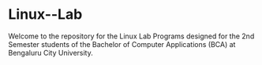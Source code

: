 # Linux--Lab
Welcome to the repository for the Linux Lab Programs designed for the 2nd Semester students of the Bachelor of Computer Applications (BCA) at Bengaluru City University.
